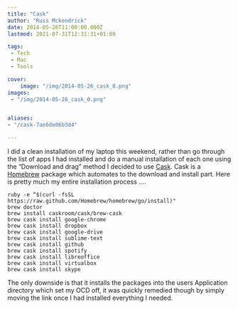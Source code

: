 ```yaml
---
title: "Cask"
author: "Russ Mckendrick"
date: 2014-05-26T11:00:00.000Z
lastmod: 2021-07-31T12:31:31+01:00

tags:
 - Tech
 - Mac
 - Tools

cover:
    image: "/img/2014-05-26_cask_0.png" 
images:
 - "/img/2014-05-26_cask_0.png"


aliases:
- "/cask-7ae6de06b3d4"

---
```


I did a clean installation of my laptop this weekend, rather than go through the list of apps I had installed and do a manual installation of each one using the “Download and drag” method I decided to use [Cask](http://caskroom.io/). Cask is a [Homebrew](http://brew.sh/) package which automates to the download and install part. Here is pretty much my entire installation process ….

```
ruby -e “$(curl -fsSL https://raw.github.com/Homebrew/homebrew/go/install)"
brew doctor
brew install caskroom/cask/brew-cask
brew cask install google-chrome
brew cask install dropbox
brew cask install google-drive
brew cask install sublime-text
brew cask install github
brew cask install spotify
brew cask install libreoffice
brew cask install virtualbox
brew cask install skype
```

The only downside is that it installs the packages into the users Application directory which set my OCD off, it was quickly remedied though by simply moving the link once I had installed everything I needed.
